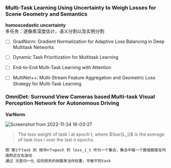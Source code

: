 ### Multi-Task Learning Using Uncertainty to Weigh Losses for Scene Geometry and Semantics
**homoscedastic uncertainty**  
多任务：逐像素深度估计，语义分割以及实例分割



- [ ] GradNorm: Gradient Normalization for Adaptive Loss Balancing in Deep Multitask Networks
- [ ] Dynamic Task Prioritization for Multitask Learning
- [ ] End-to-End Multi-Task Learning with Attention
- [ ] MultiNet++: Multi-Stream Feature Aggregation and Geometric Loss Strategy for Multi-Task Learning



### OmniDet: Surround View Cameras based Multi-task Visual Perception Network for Autonomous Driving
**VarNorm**

![Screenshot from 2022-11-24 16-03-27](https://user-images.githubusercontent.com/67272893/203726745-3ad0c0e5-fdf6-412a-9d4e-efc48329c33c.png)

> The loss weight of task i at epoch t, where $\bar{L_i}$ is the average of task loss i over the last n epochs.
```
把 第i个task 的 相邻n个epoch 的 loss_i_t 作为一个集合，集合中每一个数值都是在均值附近左右波动
通过 方差归一化 后的损失的倒数来当作权重，平衡不同task
```
